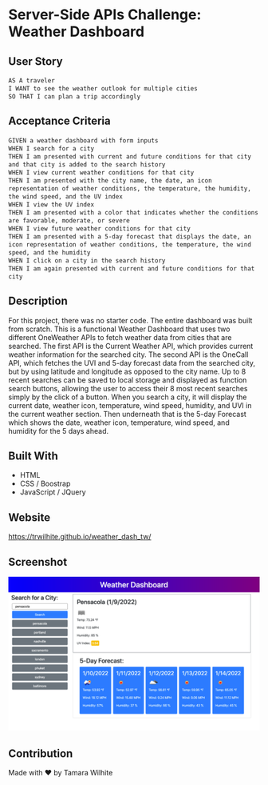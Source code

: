 # Server-Side APIs Challenge: Weather Dashboard

## User Story
```
AS A traveler
I WANT to see the weather outlook for multiple cities
SO THAT I can plan a trip accordingly
```

## Acceptance Criteria
```
GIVEN a weather dashboard with form inputs
WHEN I search for a city
THEN I am presented with current and future conditions for that city and that city is added to the search history
WHEN I view current weather conditions for that city
THEN I am presented with the city name, the date, an icon representation of weather conditions, the temperature, the humidity, the wind speed, and the UV index
WHEN I view the UV index
THEN I am presented with a color that indicates whether the conditions are favorable, moderate, or severe
WHEN I view future weather conditions for that city
THEN I am presented with a 5-day forecast that displays the date, an icon representation of weather conditions, the temperature, the wind speed, and the humidity
WHEN I click on a city in the search history
THEN I am again presented with current and future conditions for that city
```

## Description
For this project, there was no starter code. The entire dashboard was built from scratch. This is a functional Weather Dashboard that uses two different OneWeather APIs to fetch weather data from cities that are searched. The first API is the Current Weather API, which provides current weather information for the searched city. The second API is the OneCall API, which fetches the UVI and 5-day forecast data from the searched city, but by using latitude and longitude as opposed to the city name. Up to 8 recent searches can be saved to local storage and displayed as function search buttons, allowing the user to access their 8 most recent searches simply by the click of a button. When you search a city, it will display the current date, weather icon, temperature, wind speed, humidity, and UVI in the current weather section. Then underneath that is the 5-day Forecast which shows the date, weather icon, temperature, wind speed, and humidity for the 5 days ahead.

## Built With
* HTML
* CSS / Boostrap
* JavaScript / JQuery

## Website
https://trwilhite.github.io/weather_dash_tw/

## Screenshot
![Screenshot](./assets/screenshot.png?raw=true "Screenshot")

## Contribution
Made with ❤️️ by Tamara Wilhite
